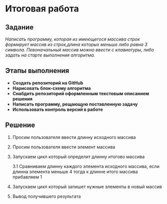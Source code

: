 # Итоговая работа

## Задание ##

*Написать программу, которая из имеющегося массива строк формирует массив из строк,длина которых меньше либо равна 3 символа. Певоначальный массив можно ввести с клавиатуры, либо задать на старте выполнения алгоритма.* 

## Этапы выполнения ##

- __Создать репозиторий на GitHub__
- __Нарисовать блок-схему алгоритма__
- __Снабдить репозиторий оформленным текстовым описанием решения__
- __Написать программу, рещающую поставленную задачу__
- __Использовать контроль версий в работе__


## Решение ##
1. Просим пользователя ввести длинну исходного массива
2. Просим пользователя ввести элемент массива
3. Запускаем цикл который определит длинну итогово массива

    3.1 Сравниваем длинну каждого элемента исходного массива, если длинна элемента меньше 4 тогда к длинне итого массива прибавляем 1
    
4. Запускаем цикл который запишет нужные элементы в новый массив 
5. Вывод получившего результата
